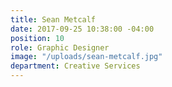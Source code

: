 ```yaml
---
title: Sean Metcalf
date: 2017-09-25 10:38:00 -04:00
position: 10
role: Graphic Designer
image: "/uploads/sean-metcalf.jpg"
department: Creative Services
---
```

